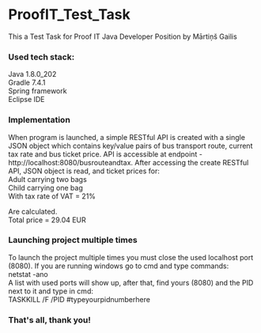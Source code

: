 # ProofIT_Test_Task
 This a Test Task for Proof IT Java Developer Position by Mārtiņš Gailis<br/>
### Used tech stack:<br/>
Java 1.8.0_202<br/>
Gradle 7.4.1<br/>
Spring framework<br/>
Eclipse IDE<br/>
### Implementation
When program is launched, a simple RESTful API is created with a single JSON object which contains key/value pairs of bus transport route, current tax rate and bus ticket price. API is accessible at endpoint - http://localhost:8080/busrouteandtax. After accessing the create RESTful API, JSON object is read, and ticket prices for: <br/>
Adult carrying two bags <br/>
Child carrying one bag <br/>
With tax rate of VAT = 21% <br/>

Are calculated. <br/>
Total price = 29.04 EUR

### Launching project multiple times
To launch the project multiple times you must close the used localhost port (8080). If you are running windows go to cmd and type commands: <br/>
netstat -ano <br/>
A list with used ports will show up, after that, find yours (8080) and the PID next to it and type in cmd: <br/>
TASKKILL /F /PID #typeyourpidnumberhere


### That's all, thank you! 
